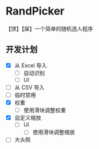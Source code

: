 # RandPicker

【饼】【屎】一个简单的随机选人程序

## 开发计划
- [x] 从 Excel 导入
  - [ ] 自动识别
  - [ ] UI
- [ ] 从 CSV 导入
- [ ] 临时禁用
- [x] 权重
  - [ ] 使用滑块调整权重
- [x] 自定义缩放
  - [ ] UI
    - [ ] 使用滑块调整缩放
- [ ] 大头照
